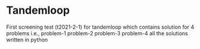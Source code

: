 # Tandemloop
First screening test (t2021-2-1) for tandemloop which contains solution for 4 problems i.e., problem-1 problem-2 problem-3 problem-4 all the solutions written in python
